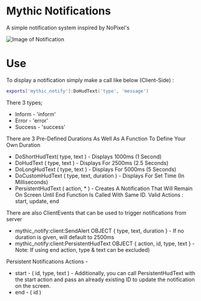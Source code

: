 # Mythic Notifications
A simple notification system inspired by NoPixel's

![Image of Notification](https://i.imgur.com/shT1XWc.png)

# Use
To display a notification simply make a call like below (Client-Side) :

```lua
exports['mythic_notify']:DoHudText('type', 'message')
```

There 3 types;
* Inform - 'inform'
* Error - 'error'
* Success - 'success'

There are 3 Pre-Defined Durations As Well As A Function To Define Your Own Duration
* DoShortHudText( type, text ) - Displays 1000ms (1 Second)
* DoHudText ( type, text ) - Displays For 2500ms (2.5 Seconds)
* DoLongHudText ( type, text ) - Displays For 5000ms (5 Seconds)
* DoCustomHudText ( type, text, duration ) - Displays For Set Time (In Milliseconds)
* PersistentHudText ( action, * ) - Creates A Notification That Will Remain On Screen Until End Function Is Called With Same ID. Valid Actions : start, update, end

There are also ClientEvents that can be used to trigger notifications from server
* mythic_notify:client:SendAlert OBJECT { type, text, duration } - If no duration is given, will default to 2500ms
* mythic_notify:client:PersistentHudText OBJECT { action, id, type, text } - Note: If using end action, type & text can be excluded)

Persistent Notifications Actions -
* start - ( id, type, text ) - Additionally, you can call PersistentHudText with the start action and pass an already existing ID to update the notification on the screen.
* end - ( id )